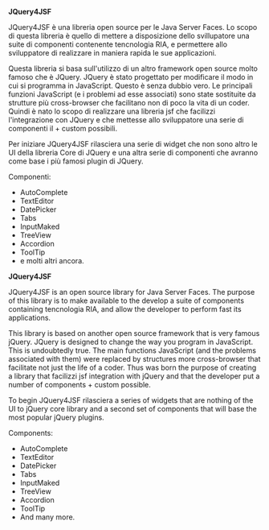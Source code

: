 **JQuery4JSF**

JQuery4JSF è una libreria open source per le Java Server Faces. Lo scopo di questa libreria è quello di mettere a disposizione dello svillupatore una suite di componenti contenente tencnologia RIA, e permettere allo sviluppatore di realizzare in maniera rapida le sue applicazioni.

Questa libreria si basa sull'utilizzo di un altro framework open source molto famoso che è JQuery. JQuery è stato progettato per modificare il modo in cui si programma in JavaScript. Questo è senza dubbio vero. Le principali funzioni JavaScript (e i problemi ad esse associati) sono state sostituite da strutture più cross-browser che facilitano non di poco la vita di un coder. Quindi è nato lo scopo di realizzare una libreria jsf che facilizzi l'integrazione con JQuery e che mettesse allo sviluppatore una serie di componenti il + custom possibili.

Per iniziare JQuery4JSF rilasciera una serie di widget che non sono altro le UI della libreria Core di JQuery e una altra serie di componenti che avranno come base i più famosi plugin di JQuery.

Componenti:
  * AutoComplete
  * TextEditor
  * DatePicker
  * Tabs
  * InputMaked
  * TreeView
  * Accordion
  * ToolTip
  * e molti altri ancora.


**JQuery4JSF**

JQuery4JSF is an open source library for Java Server Faces. The purpose of this library is to make available to the develop a suite of components containing tencnologia RIA, and allow the developer to perform fast its applications.

This library is based on another open source framework that is very famous jQuery. JQuery is designed to change the way you program in JavaScript. This is undoubtedly true. The main functions JavaScript (and the problems associated with them) were replaced by structures more cross-browser that facilitate not just the life of a coder. Thus was born the purpose of creating a library that facilizzi jsf integration with jQuery and that the developer put a number of components + custom possible.

To begin JQuery4JSF rilasciera a series of widgets that are nothing of the UI to jQuery core library and a second set of components that will base the most popular jQuery plugins.

Components:
  * AutoComplete
  * TextEditor
  * DatePicker
  * Tabs
  * InputMaked
  * TreeView
  * Accordion
  * ToolTip
  * And many more.